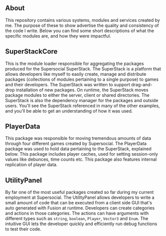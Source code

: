## About

This repository contains various systems, modules and services created by me.  The purpose of these to show advertise the quality and consistency of the code I write.  Below you can find some short descriptions of what the specific modules are, and how they were impactful.

## SuperStackCore

This is the module loader responsible for aggregating the packages produced for the Supersocial SuperStack.  The SuperStack is a platform that allows developers like myself to easily create, manage and distribute packages (collections of modules pertaining to a single purpose) to games and their developers.  The SuperStack was written to support drag-and-drop installation of new packages.  On runtime, the SuperStack moves package modules to either the server, client or shared directories.  The SuperStack is also the dependency manager for the packages and outside users.  You'll see the SuperStack referenced in many of the other examples, and you'll be able to get an understanding of how it was used.

## PlayerData

This package was responsible for moving tremendous amounts of data through four different games created by Supersocial.  The PlayerData package was used to hold data pertaining to the SuperStack, explained below.  This package includes player caches, used for setting session-only values like debunces, time counts etc.  This package also features internal replication of player data.

## UtilityPanel

By far one of the most useful packages created so far during my current employment at Supersocial. The UtilityPanel allows developers to write a small amount of code that can be executed from a client side GUI that's auto generated with Fusion at runtime.  Developers can create categories and actions in those categories.  The actions can have arguments with different types such as `string`, `boolean`, `Player`, `Vector3` and `Enum`.  The intuitive GUI lets the developer quickly and efficiently run debug functions to test their code.